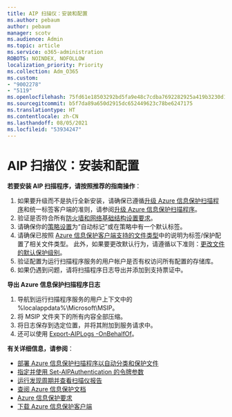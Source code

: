 ```yaml
---
title: AIP 扫描仪：安装和配置
ms.author: pebaum
author: pebaum
manager: scotv
ms.audience: Admin
ms.topic: article
ms.service: o365-administration
ROBOTS: NOINDEX, NOFOLLOW
localization_priority: Priority
ms.collection: Adm_O365
ms.custom:
- "9002278"
- "5119"
ms.openlocfilehash: 75fd61e18503292bd5fa9e48c7cdba7692282925a419b3230d17448eab928ba0
ms.sourcegitcommit: b5f7da89a650d2915dc652449623c78be6247175
ms.translationtype: HT
ms.contentlocale: zh-CN
ms.lasthandoff: 08/05/2021
ms.locfileid: "53934247"
---
```

# <a name="aip-scanner-installation-and-configuration"></a>AIP 扫描仪：安装和配置

**若要安装 AIP 扫描程序，请按照推荐的指南操作**：

1. 如果要升级而不是执行全新安装，请确保已遵循[升级 Azure 信息保护扫描程序](https://docs.microsoft.com/azure/information-protection/rms-client/client-admin-guide#upgrading-the-azure-information-protection-scanner)和统一标签客户端的准则，请参阅[升级 Azure 信息保护扫描程序](https://docs.microsoft.com/azure/information-protection/rms-client/clientv2-admin-guide#upgrading-the-azure-information-protection-scanner)。
2. 验证是否符合所有[防火墙和网络基础结构设置要求](https://docs.microsoft.com/azure/information-protection/requirements#firewalls-and-network-infrastructure)。
3. 请确保你的[策略设置](https://docs.microsoft.com/azure/information-protection/configure-policy)为“自动标记”或在策略中有一个默认标签。
4. 请确保已按照 [Azure 信息保护客户端支持的文件类型](https://docs.microsoft.com/azure/information-protection/rms-client/client-admin-guide-file-types#supported-file-types-for-classification-and-protection)中的说明为标签/保护配置了相关文件类型。 此外，如果要更改默认行为，请遵循以下准则：[更改文件的默认保护级别](https://docs.microsoft.com/azure/information-protection/rms-client/client-admin-guide-file-types#changing-the-default-protection-level-of-files)。
5. 验证配置为运行扫描程序服务的用户帐户是否有权访问所有配置的存储库。
6. 如果仍遇到问题，请将扫描程序日志导出并添加到支持票证中。

**导出 Azure 信息保护扫描程序日志**

1. 导航到运行扫描程序服务的用户上下文中的 %localappdata%\Microsoft\MSIP。
2. 将 MSIP 文件夹下的所有内容全部压缩。
3. 将日志保存到选定位置，并将其附加到服务请求中。
4. 还可以使用 [Export-AIPLogs -OnBehalfOf](https://docs.microsoft.com/powershell/module/azureinformationprotection/export-aiplogs?view=azureipps)。

**有关详细信息，请参阅**：
- [部署 Azure 信息保护扫描程序以自动分类和保护文件](https://docs.microsoft.com/azure/information-protection/deploy-aip-scanner)
- [指定并使用 Set-AIPAuthentication 的令牌参数](https://docs.microsoft.com/azure/information-protection/rms-client/client-admin-guide-powershell#specify-and-use-the-token-parameter-for-set-aipauthentication)
- [运行发现周期并查看扫描仪报告](https://docs.microsoft.com/azure/information-protection/deploy-aip-scanner#run-a-discovery-cycle-and-view-reports-for-the-scanner)
- [查阅 Azure 信息保护文档](https://docs.microsoft.com/azure/information-protection/what-is-information-protection)
- [Azure 信息保护要求](https://docs.microsoft.com/azure/information-protection/get-started/requirements)
- [下载 Azure 信息保护客户端](https://www.microsoft.com/download/details.aspx?id=53018)
